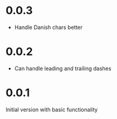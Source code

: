 # 0.0.3

* Handle Danish chars better

# 0.0.2

* Can handle leading and trailing dashes

# 0.0.1

Initial version with basic functionality
